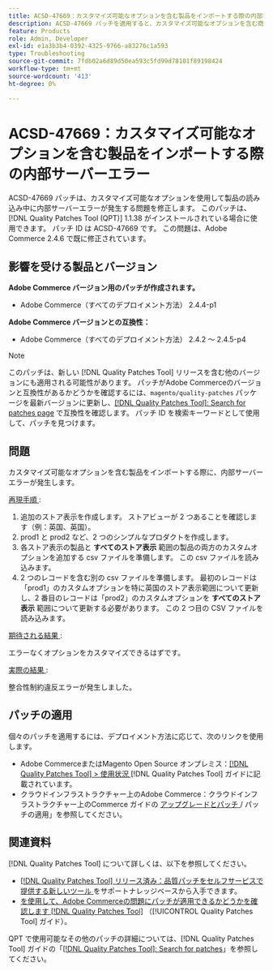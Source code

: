 ```yaml
---
title: ACSD-47669：カスタマイズ可能なオプションを含む製品をインポートする際の内部サーバーエラー
description: ACSD-47669 パッチを適用すると、カスタマイズ可能なオプションを含む商品を読み込む際に内部サーバーエラーが発生するAdobe Commerceの問題を修正できます。
feature: Products
role: Admin, Developer
exl-id: e1a3b3b4-0392-4325-9766-a83276c1a593
type: Troubleshooting
source-git-commit: 7fdb02a6d89d50ea593c5fd99d78101f89198424
workflow-type: tm+mt
source-wordcount: '413'
ht-degree: 0%

---
```


# ACSD-47669：カスタマイズ可能なオプションを含む製品をインポートする際の内部サーバーエラー

ACSD-47669 パッチは、カスタマイズ可能なオプションを使用して製品の読み込み中に内部サーバーエラーが発生する問題を修正します。 このパッチは、[!DNL Quality Patches Tool (QPT)] 1.1.38 がインストールされている場合に使用できます。 パッチ ID は ACSD-47669 です。 この問題は、Adobe Commerce 2.4.6 で既に修正されています。

## 影響を受ける製品とバージョン

**Adobe Commerce バージョン用のパッチが作成されます。**

* Adobe Commerce（すべてのデプロイメント方法） 2.4.4-p1

**Adobe Commerce バージョンとの互換性：**

* Adobe Commerce（すべてのデプロイメント方法） 2.4.2 ～ 2.4.5-p4

>[!NOTE]
>
>このパッチは、新しい [!DNL Quality Patches Tool] リリースを含む他のバージョンにも適用される可能性があります。 パッチがAdobe Commerceのバージョンと互換性があるかどうかを確認するには、`magento/quality-patches` パッケージを最新バージョンに更新し、[[!DNL Quality Patches Tool]: Search for patches page](https://experienceleague.adobe.com/tools/commerce-quality-patches/index.html) で互換性を確認します。 パッチ ID を検索キーワードとして使用して、パッチを見つけます。

## 問題

カスタマイズ可能なオプションを含む製品をインポートする際に、内部サーバーエラーが発生します。

<u> 再現手順 </u>:

1. 追加のストア表示を作成します。 ストアビューが 2 つあることを確認します（例：英国、英国）。
1. prod1 と prod2 など、2 つのシンプルなプロダクトを作成します。
1. 各ストア表示の製品と **すべてのストア表示** 範囲の製品の両方のカスタムオプションを追加する csv ファイルを準備します。 この csv ファイルを読み込みます。
1. 2 つのレコードを含む別の csv ファイルを準備します。 最初のレコードは「prod1」のカスタムオプションを特に英国のストア表示範囲について更新し、2 番目のレコードは「prod2」のカスタムオプションを **すべてのストア表示** 範囲について更新する必要があります。 この 2 つ目の CSV ファイルを読み込みます。

<u> 期待される結果 </u>:

エラーなくオプションをカスタマイズできるはずです。

<u> 実際の結果 </u>:

整合性制約違反エラーが発生しました。

## パッチの適用

個々のパッチを適用するには、デプロイメント方法に応じて、次のリンクを使用します。

* Adobe CommerceまたはMagento Open Source オンプレミス：[[!DNL Quality Patches Tool] > 使用状況 ](/help/tools/quality-patches-tool/usage.md) [!DNL Quality Patches Tool] ガイドに記載されています。
* クラウドインフラストラクチャー上のAdobe Commerce：クラウドインフラストラクチャー上のCommerce ガイドの [ アップグレードとパッチ ](https://experienceleague.adobe.com/docs/commerce-cloud-service/user-guide/develop/upgrade/apply-patches.html)/ パッチの適用」を参照してください。

## 関連資料

[!DNL Quality Patches Tool] について詳しくは、以下を参照してください。

* [[!DNL Quality Patches Tool]  リリース済み：品質パッチをセルフサービスで提供する新しいツール ](https://experienceleague.adobe.com/en/docs/commerce-operations/tools/quality-patches-tool/quality-patches-tool-to-self-serve-quality-patches) をサポートナレッジベースから入手できます。
* [ を使用して、Adobe Commerceの問題にパッチが適用できるかどうかを確認します  [!DNL Quality Patches Tool]](/help/tools/quality-patches-tool/patches-available-in-qpt/check-patch-for-magento-issue-with-magento-quality-patches.md) （[!UICONTROL Quality Patches Tool] ガイド）。


QPT で使用可能なその他のパッチの詳細については、[!DNL Quality Patches Tool] ガイドの「[[!DNL Quality Patches Tool]: Search for patches](https://experienceleague.adobe.com/tools/commerce-quality-patches/index.html)」を参照してください。
